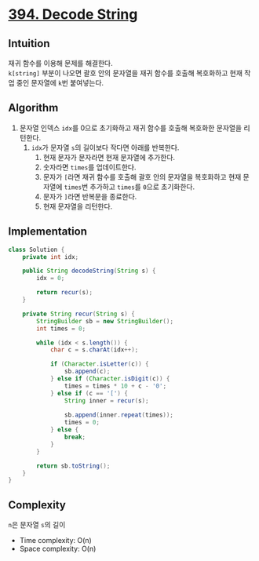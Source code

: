 # [394. Decode String](https://leetcode.com/problems/decode-string/description/)

## Intuition
재귀 함수를 이용해 문제를 해결한다.\
`k[string]` 부분이 나오면  괄호 안의 문자열을 재귀 함수를 호출해 복호화하고 현재 작업 중인 문자열에 `k`번 붙여넣는다.

## Algorithm
1. 문자열 인덱스 `idx`를 0으로 초기화하고 재귀 함수를 호출해 복호화한 문자열을 리턴한다.
   1. `idx`가 문자열 `s`의 길이보다 작다면 아래를 반복한다.
      1. 현재 문자가 문자라면 현재 문자열에 추가한다.
      2. 숫자라면 `times`를 업데이트한다.
      3. 문자가 `[`라면 재귀 함수를 호출해 괄호 안의 문자열을 복호화하고 현재 문자열에 `times`번 추가하고 `times`를 `0`으로 초기화한다.
      4. 문자가 `]`라면 반복문을 종료한다.
      5. 현재 문자열을 리턴한다.

## Implementation
```java
class Solution {
    private int idx;

    public String decodeString(String s) {
        idx = 0;

        return recur(s);
    }

    private String recur(String s) {
        StringBuilder sb = new StringBuilder();
        int times = 0;

        while (idx < s.length()) {
            char c = s.charAt(idx++);

            if (Character.isLetter(c)) {
                sb.append(c);
            } else if (Character.isDigit(c)) {
                times = times * 10 + c - '0';
            } else if (c == '[') {
                String inner = recur(s);
                
                sb.append(inner.repeat(times));
                times = 0;
            } else {
                break;
            }
        }

        return sb.toString();
    }
}
```

## Complexity
`n`은 문자열 `s`의 길이
- Time complexity: O(n)
- Space complexity: O(n)
